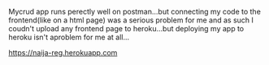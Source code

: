 Mycrud app runs perectly well on postman...but connecting my code to the frontend(like on a html page)  was a serious problem  for me and as such I coudn't upload any frontend page to heroku...but deploying my app to heroku isn't aproblem for me at all...


https://naija-reg.herokuapp.com
